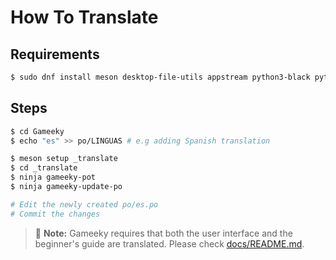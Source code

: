 # How To Translate

## Requirements

```bash
$ sudo dnf install meson desktop-file-utils appstream python3-black python3-pyflakes python3-mypy python3-pytest python3-pytest-timeout python3-gobject gtk4-devel gstreamer1-devel gtksourceview5-devel
```

## Steps

```bash
$ cd Gameeky
$ echo "es" >> po/LINGUAS # e.g adding Spanish translation

$ meson setup _translate
$ cd _translate
$ ninja gameeky-pot
$ ninja gameeky-update-po

# Edit the newly created po/es.po
# Commit the changes
```

> 📝 **Note:** Gameeky requires that both the user interface and the beginner's guide are translated. Please check [docs/README.md](../docs/README.md).
